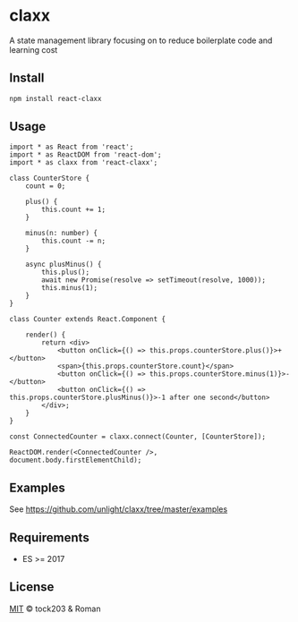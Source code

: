 # claxx

A state management library focusing on to reduce boilerplate code and learning cost

## Install

```sh
npm install react-claxx
```

## Usage

    import * as React from 'react';
    import * as ReactDOM from 'react-dom';
    import * as claxx from 'react-claxx';

    class CounterStore {
        count = 0;

        plus() {
            this.count += 1;
        }

        minus(n: number) {
            this.count -= n;
        }

        async plusMinus() {
            this.plus();
            await new Promise(resolve => setTimeout(resolve, 1000));
            this.minus(1);
        }
    }

    class Counter extends React.Component {

        render() {
            return <div>
                <button onClick={() => this.props.counterStore.plus()}>+</button>
                <span>{this.props.counterStore.count}</span>
                <button onClick={() => this.props.counterStore.minus(1)}>-</button>
                <button onClick={() => this.props.counterStore.plusMinus()}>-1 after one second</button>
            </div>;
        }
    }

    const ConnectedCounter = claxx.connect(Counter, [CounterStore]);

    ReactDOM.render(<ConnectedCounter />, document.body.firstElementChild); 

## Examples

See <https://github.com/unlight/claxx/tree/master/examples>

## Requirements

-   ES >= 2017

## License

[MIT](LICENSE) © tock203 & Roman
